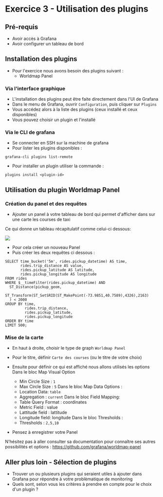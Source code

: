 # Exercice 3 - Utilisation des plugins

## Pré-requis
- Avoir accès à Grafana 
- Avoir configurer un tableau de bord

## Installation des plugins

- Pour l'exercice nous avons besoin des plugins suivant :
  - Worldmap Panel

### Via l'interface graphique
- L'installation des plugins peut être faite directement dans l'UI de Grafana
- Dans le menu de Grafana, ouvrir `Configuration`, puis cliquer sur `Plugins`
- Vous accédez alors à la liste des plugins (ceux installé et ceux disponibles)
- Vous pouvez choisir un plugin et l'installé


### Via le CLI de grafana
- Se connecter en SSH sur la machine de grafana
- Pour lister les plugins disponibles :
```
grafana-cli plugins list-remote
```
- Pour installer un plugin utiliser la commande : 
```
plugins install <plugin-id>
```


## Utilisation du plugin Worldmap Panel
### Création du panel et des requêtes
- Ajouter un panel à votre tableau de bord qui permet d'afficher dans sur une carte les courses de taxi

Ce qui donne un tableau récapitulatif comme celui-ci dessous: 

![](https://assets.iobeam.com/images/docs/screenshots-for-grafana-tutorial/grafana_worldmap_query_results.png)

- Pour cela créer un nouveau Panel
- Puis créer les deux requêtes ci dessous :
```
SELECT time_bucket('5m', rides.pickup_datetime) AS time,
       rides.trip_distance AS value,
       rides.pickup_latitude AS latitude,
       rides.pickup_longitude AS longitude
FROM rides
WHERE $__timeFilter(rides.pickup_datetime) AND
  ST_Distance(pickup_geom,
              ST_Transform(ST_SetSRID(ST_MakePoint(-73.9851,40.7589),4326),2163)
  ) < 2000
GROUP BY time,
         rides.trip_distance,
         rides.pickup_latitude,
         rides.pickup_longitude
ORDER BY time
LIMIT 500;
```

### Mise de la carte
- En haut à droite, choisir le type de graph `Worldmap Panel`
- Pour le titre, définir  `Carte des courses` (ou le titre de votre choix)
- Ensuite pour définir ce qui est affiché nous allons utilisés les options
  Dans le bloc Map Visual Option
  - Min Circle Size : `1`
  - Max Circle Size : `5`
  Dans le bloc Map Data Options :
  - Location Data: `table`
  - Aggregation : `current`
  Dans le bloc Field Mapping:
  - Table Query Format : coordinates
  - Metric Field : value
  - Lattitude field : lattitude
  - Longitude field: longitude
  Dans le bloc Thresholds : 
  - Thresholds : `2,5,10`

- Pensez à enregistrer votre Panel

N'hésitez pas à aller consulter sa documentation pour connaître ses autres possibilités et options : https://github.com/grafana/worldmap-panel

## Aller plus loin -  Sélection de plugins

- Trouver un ou plusieurs plugins qui seraient utiles à ajouter dans Grafana pour répondre à votre problèmatique de monitoring
- Quels sont, selon vous les critères à prendre en compte pour le choix d'un plugin ?
